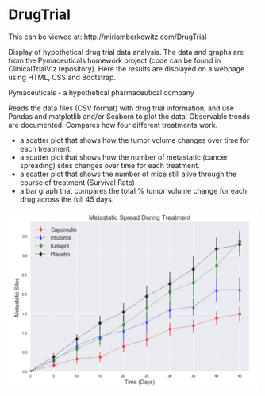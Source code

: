 # DrugTrial

This can be viewed at: http://miriamberkowitz.com/DrugTrial

Display of hypothetical drug trial data analysis. The data and graphs are from the Pymaceuticals homework project (code can be found in ClinicalTrialViz repository). 
Here the results are displayed on a webpage using HTML, CSS and Bootstrap.

Pymaceuticals - a hypothetical pharmaceutical company 

Reads the data files (CSV format) with drug trial information, and use Pandas and matplotlib and/or Seaborn to plot the data. Observable trends are documented. Compares how four different treatments work.

- a scatter plot that shows how the tumor volume changes over time for each treatment.
- a scatter plot that shows how the number of metastatic (cancer spreading) sites changes over time for each treatment.
- a scatter plot that shows the number of mice still alive through the course of treatment (Survival Rate)
- a bar graph that compares the total % tumor volume change for each drug across the full 45 days.

![metastatic spread](Spread.png "metastatic spread")

